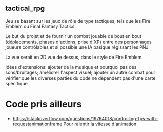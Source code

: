 ## tactical_rpg

 Jeu se basant sur les jeux de rôle de type tactiques, tels que les Fire Emblem ou Final Fantasy Tactics.

 Le but du projet et de fournir un combat jouable de bout en bout (déplacements, phases d'actions, prise d'XP) entre
des personnages joueurs contrôlables et si possible une IA basique régissant les PNJ.

 La vue serait en 2D vue de dessus, dans le style de Fire Emblem.

 Idées d'extensions: ajouter de la musique et pourquoi pas des sons/bruitages; améliorer l'aspect visuel;
ajouter un autre combat pour vérifier que les diverses parties du code ne dépendent pas d'une carte spécifique


# Code pris ailleurs

- https://stackoverflow.com/questions/19764018/controlling-fps-with-requestanimationframe Pour ralentir la vitesse d'animation